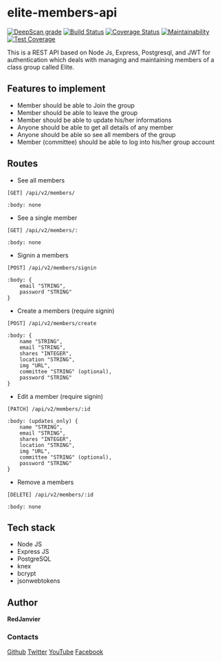 # elite-members-api

[![DeepScan grade](https://deepscan.io/api/teams/6051/projects/7911/branches/87930/badge/grade.svg)](https://deepscan.io/dashboard#view=project&tid=6051&pid=7911&bid=87930)
[![Build Status](https://travis-ci.org/RedJanvier/elite-members-api.svg?branch=develop)](https://travis-ci.org/RedJanvier/elite-members-api)
[![Coverage Status](https://coveralls.io/repos/github/RedJanvier/elite-members-api/badge.svg?branch=develop)](https://coveralls.io/github/RedJanvier/elite-members-api?branch=develop)
[![Maintainability](https://api.codeclimate.com/v1/badges/a99a88d28ad37a79dbf6/maintainability)](https://codeclimate.com/github/codeclimate/codeclimate/maintainability)
[![Test Coverage](https://api.codeclimate.com/v1/badges/a99a88d28ad37a79dbf6/test_coverage)](https://codeclimate.com/github/codeclimate/codeclimate/test_coverage)

This is a REST API based on Node Js, Express, Postgresql, and JWT for authentication which deals with managing and maintaining members of a class group called Elite.

## Features to implement

- Member should be able to Join the group
- Member should be able to leave the group
- Member should be able to update his/her informations
- Anyone should be able to get all details of any member
- Anyone should be able so see all members of the group
- Member (committee) should be able to log into his/her group account

## Routes

- See all members

```
[GET] /api/v2/members/

:body: none
```

- See a single member

```
[GET] /api/v2/members/:

:body: none
```

- Signin a members

```
[POST] /api/v2/members/signin

:body: {
    email "STRING",
    password "STRING"
}
```

- Create a members (require signin)

```
[POST] /api/v2/members/create

:body: {
    name "STRING",
    email "STRING",
    shares "INTEGER",
    location "STRING",
    img "URL",
    committee "STRING" (optional),
    password "STRING"
}
```

- Edit a member (require signin)

```
[PATCH] /api/v2/members/:id

:body: (updates_only) {
    name "STRING",
    email "STRING",
    shares "INTEGER",
    location "STRING",
    img "URL",
    committee "STRING" (optional),
    password "STRING"
}
```

- Remove a members

```
[DELETE] /api/v2/members/:id

:body: none
```

## Tech stack

- Node JS
- Express JS
- PostgreSQL
- knex
- bcrypt
- jsonwebtokens

## Author

**RedJanvier**

### Contacts

[Github](https://github.com/RedJanvier)
[Twitter](https://twitter.com/red_janvier)
[YouTube](https://www.youtube.com/channel/UCrQBNajZa-ibHBerJQ0kAiQ)
[Facebook](https://facebook.com/jan.h.red)
